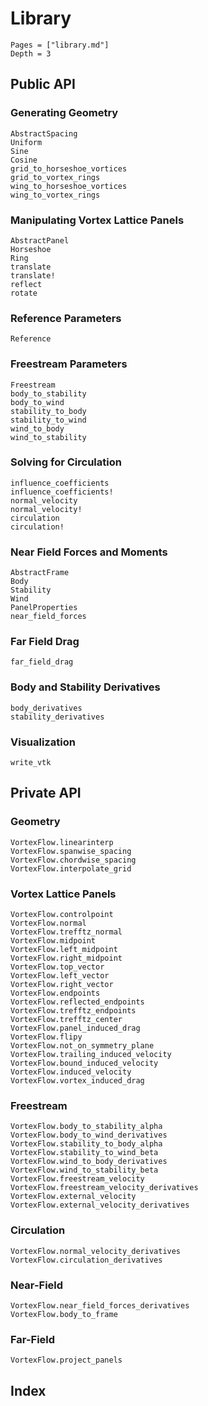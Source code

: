 # Library

```@contents
Pages = ["library.md"]
Depth = 3
```

## Public API

### Generating Geometry

```@docs
AbstractSpacing
Uniform
Sine
Cosine
grid_to_horseshoe_vortices
grid_to_vortex_rings
wing_to_horseshoe_vortices
wing_to_vortex_rings
```

### Manipulating Vortex Lattice Panels
```@docs
AbstractPanel
Horseshoe
Ring
translate
translate!
reflect
rotate
```

### Reference Parameters
```@docs
Reference
```

### Freestream Parameters
```@docs
Freestream
body_to_stability
body_to_wind
stability_to_body
stability_to_wind
wind_to_body
wind_to_stability
```

### Solving for Circulation
```@docs
influence_coefficients
influence_coefficients!
normal_velocity
normal_velocity!
circulation
circulation!
```

### Near Field Forces and Moments
```@docs
AbstractFrame
Body
Stability
Wind
PanelProperties
near_field_forces
```

### Far Field Drag
```@docs
far_field_drag
```

### Body and Stability Derivatives
```@docs
body_derivatives
stability_derivatives
```

### Visualization
```@docs
write_vtk
```

## Private API

### Geometry
```@docs
VortexFlow.linearinterp
VortexFlow.spanwise_spacing
VortexFlow.chordwise_spacing
VortexFlow.interpolate_grid
```

### Vortex Lattice Panels
```@docs
VortexFlow.controlpoint
VortexFlow.normal
VortexFlow.trefftz_normal
VortexFlow.midpoint
VortexFlow.left_midpoint
VortexFlow.right_midpoint
VortexFlow.top_vector
VortexFlow.left_vector
VortexFlow.right_vector
VortexFlow.endpoints
VortexFlow.reflected_endpoints
VortexFlow.trefftz_endpoints
VortexFlow.trefftz_center
VortexFlow.panel_induced_drag
VortexFlow.flipy
VortexFlow.not_on_symmetry_plane
VortexFlow.trailing_induced_velocity
VortexFlow.bound_induced_velocity
VortexFlow.induced_velocity
VortexFlow.vortex_induced_drag
```

### Freestream
```@docs
VortexFlow.body_to_stability_alpha
VortexFlow.body_to_wind_derivatives
VortexFlow.stability_to_body_alpha
VortexFlow.stability_to_wind_beta
VortexFlow.wind_to_body_derivatives
VortexFlow.wind_to_stability_beta
VortexFlow.freestream_velocity
VortexFlow.freestream_velocity_derivatives
VortexFlow.external_velocity
VortexFlow.external_velocity_derivatives
```

### Circulation
```@docs
VortexFlow.normal_velocity_derivatives
VortexFlow.circulation_derivatives
```

### Near-Field
```@docs
VortexFlow.near_field_forces_derivatives
VortexFlow.body_to_frame
```

### Far-Field
```@docs
VortexFlow.project_panels
```

## Index

```@index
```

